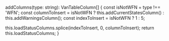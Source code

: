 addColumns(type: string): VanTableColumn<string>[] {
  const isNotWFN = type !== 'WFN';
  const columnToInsert = isNotWFN ? this.addCurrentStatesColumn() : this.addWarningsColumn();
  const indexToInsert = isNotWFN ? 1 : 5;

  this.loadStatusColumns.splice(indexToInsert, 0, columnToInsert);
  return this.loadStatusColumns;
}

